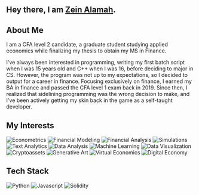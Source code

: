 ## Hey there, I am [Zein Alamah](https://www.linkedin.com/in/zein-alamah/).
<!--
**zeinalamah/zeinalamah** is a ✨ _special_ ✨ repository because its `README.md` (this file) appears on your GitHub profile. -->


## About Me

I am a CFA level 2 candidate, a graduate student studying applied economics while finalizing my thesis to obtain my MS in Finance. 

I've always been interested in programming, writing my first batch script when I was 15 years old and C++ when I was 16, before deciding to major in CS. However, the program was not up to my expectations, so I decided to output for a career in finance. Focusing exclusively on finance, I earned my BA in finance and passed the CFA level 1 exam back in 2019. Since then, I realized that sidelining programming was the wrong decision to make, and I've been actively getting my skin back in the game as a self-taught developer.  



## My Interests


![Econometrics](https://img.shields.io/badge/-Econometrics-orange) ![Financial Modeling](https://img.shields.io/badge/-Financial%20Modeling-090)  ![Financial Analysis](https://img.shields.io/badge/-Financial%20Analysis-090) ![Simulations](https://img.shields.io/badge/-Simulations-yellow)  ![Text Analytics](https://img.shields.io/badge/-Text%20Analytics-9cf) ![Data Analysis](https://img.shields.io/badge/-Data%20Analysis-9cf) ![Machine Learning](https://img.shields.io/badge/-Machine%20Learning-9cf) 
![Data Visualization](https://img.shields.io/badge/-Data%20Visualization-9cf) 
![Cryptoassets](https://img.shields.io/badge/-Cryptoassets-red) 
![Generative Art](https://img.shields.io/badge/-Generative%20Art-blueviolet)
![Virtual Economics](https://img.shields.io/badge/-Virtual%20Economics-brightgreen) 
![Digital Economy](https://img.shields.io/badge/-Digital%20Economy-brightgreen) 


## Tech Stack
![Python](https://img.shields.io/badge/-Python-blue)
![Javascript](https://img.shields.io/badge/-Javascript-blue)
![Solidity](https://img.shields.io/badge/-Solidity-blue)


